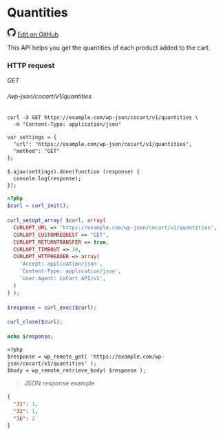 # Quantities #

<img src="images/github.svg" width="20" height="20" alt="GitHub Mark Logo"> [Edit on GitHub](https://github.com/co-cart/co-cart-docs/blob/master/source/includes/cocart-v1/pro/_quantities.md)

This API helps you get the quantities of each product added to the cart.

### HTTP request ###

<div class="api-endpoint">
  <div class="endpoint-data">
    <i class="label label-get">GET</i>
    <h6>/wp-json/cocart/v1/quantities</h6>
  </div>
</div>

```shell
curl -X GET https://example.com/wp-json/cocart/v1/quantities \
  -H "Content-Type: application/json"
```

```javascript--jquery
var settings = {
  "url": "https://example.com/wp-json/cocart/v1/quantities",
  "method": "GET"
};

$.ajax(settings).done(function (response) {
  console.log(response);
});
```

```php
<?php
$curl = curl_init();

curl_setopt_array( $curl, array(
  CURLOPT_URL => "https://example.com/wp-json/cocart/v1/quantities",
  CURLOPT_CUSTOMREQUEST => "GET",
  CURLOPT_RETURNTRANSFER => true,
  CURLOPT_TIMEOUT => 30,
  CURLOPT_HTTPHEADER => array(
    'Accept: application/json',
    'Content-Type: application/json',
    'User-Agent: CoCart API/v1',
  )
) );

$response = curl_exec($curl);

curl_close($curl);

echo $response;
```

```php--wp-http-api
<?php
$response = wp_remote_get( 'https://example.com/wp-json/cocart/v1/quantities' );
$body = wp_remote_retrieve_body( $response );
```

> JSON response example

```json
{
  "31": 1,
  "32": 1,
  "36": 2
}
```
